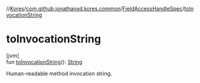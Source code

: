 //[Kores](../../../index.md)/[com.github.jonathanxd.kores.common](../index.md)/[FieldAccessHandleSpec](index.md)/[toInvocationString](to-invocation-string.md)

# toInvocationString

[jvm]\
fun [toInvocationString](to-invocation-string.md)(): [String](https://kotlinlang.org/api/latest/jvm/stdlib/kotlin/-string/index.html)

Human-readable method invocation string.

